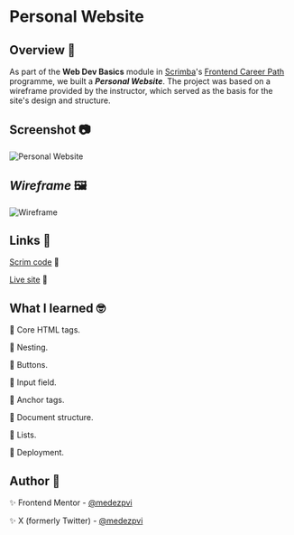# Personal Website

## Overview 📝

As part of the **Web Dev Basics** module in [Scrimba](https://v2.scrimba.com/home)'s [Frontend Career Path](https://v2.scrimba.com/the-frontend-developer-career-path-c0j) programme, we built a ***Personal Website***. The project was based on a wireframe provided by the instructor, which served as the basis for the site's design and structure.

## Screenshot 📷

![Personal Website](./personal-website-screenshot.avif)

## *Wireframe* 🖼️

![Wireframe](./personal-website-wireframe.avif)

## Links 🔗

[Scrim code](https://v2.scrimba.com/s0m2taj2s6) 👀

[Live site](https://mendezpvi.github.io/fcp-personal-website/) 👀

## What I learned 🤓

🔲 Core HTML tags.

🔲 Nesting.

🔲 Buttons.

🔲 Input field.

🔲 Anchor tags.

🔲 Document structure.

🔲 Lists.

🔲 Deployment.


## Author 🔰

✨ Frontend Mentor - [@medezpvi](https://www.frontendmentor.io/profile/mendezpvi)

✨ X (formerly Twitter) - [@medezpvi](https://x.com/mendezpvi)